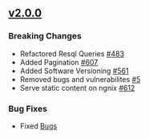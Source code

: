 ## [v2.0.0](https://github.com/buerokratt/Analytics-Module/compare/main...dev)

### Breaking Changes

- Refactored Resql Queries [#483](https://github.com/buerokratt/Buerokratt-Chatbot/issues/483)
- Added Pagination [#607](https://github.com/buerokratt/Buerokratt-Chatbot/issues/607)
- Added Software Versioning [#561](https://github.com/buerokratt/Buerokratt-Chatbot/issues/561)
- Removed bugs and vulnerabilites [#5](https://github.com/buerokratt/Test-Driven-Development/issues/5)
- Serve static content on ngnix [#612](https://github.com/buerokratt/Buerokratt-Chatbot/issues/612)

### Bug Fixes

- Fixed [Bugs](https://github.com/orgs/buerokratt/projects/47/views/37?filterQuery=label%3A%22v2.0%22+label%3Abug+repo%3A%22buerokratt%2FAnalytics-Module%22)
